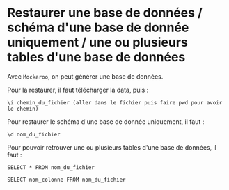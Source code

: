 # Restaurer une base de données / schéma d'une base de donnée uniquement / une ou plusieurs tables d'une base de données

Avec `Mockaroo`, on peut générer une base de données.

Pour la restaurer, il faut télécharger la data, puis :

```
\i chemin_du_fichier (aller dans le fichier puis faire pwd pour avoir le chemin)
```

Pour restaurer le schéma d'une base de donnée uniquement, il faut :

```
\d nom_du_fichier
```

Pour pouvoir retrouver une ou plusieurs tables d'une base de données, il faut :

```
SELECT * FROM nom_du_fichier

SELECT nom_colonne FROM nom_du_fichier
```
